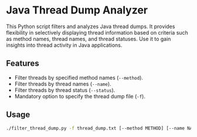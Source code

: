 # Java Thread Dump Analyzer

This Python script filters and analyzes Java thread dumps. It provides flexibility in selectively displaying thread information based on criteria such as method names, thread names, and thread statuses. Use it to gain insights into thread activity in Java applications.

## Features

- Filter threads by specified method names (`--method`).
- Filter threads by thread names (`--name`).
- Filter threads by thread status (`--status`).
- Mandatory option to specify the thread dump file (`-f`).

## Usage

```bash
./filter_thread_dump.py -f thread_dump.txt [--method METHOD] [--name NAME] [--status STATUS]
```

